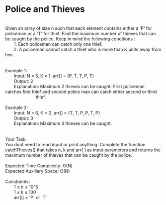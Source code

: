 <h1>Police and Thieves</h1>
<p><br>
Given an array of size n such that each element contains either a 'P' for policeman or a 'T' for thief. Find the maximum number of thieves that can be caught by the police. 
Keep in mind the following conditions :<br>
&emsp;&emsp;1. Each policeman can catch only one thief.<br>
&emsp;&emsp;2. A policeman cannot catch a thief who is more than K units away from him.<br>
<br>
<br>
Example 1:<br>
&emsp;&emsp;Input: N = 5, K = 1, arr[] = {P, T, T, P, T}<br>
&emsp;&emsp;Output: 2<br>
&emsp;&emsp;Explanation: Maximum 2 thieves can be caught. First policeman catches first thief and second police man can catch either second or third &emsp;&emsp;&emsp;&emsp;&emsp;&emsp;&emsp;thief.<br>
<br>
Example 2:<br>
&emsp;&emsp;Input: N = 6, K = 2, arr[] = {T, T, P, P, T, P}<br>
&emsp;&emsp;Output: 3<br>
&emsp;&emsp;Explanation: Maximum 3 thieves can be caught.<br>
<br>
<br>
Your Task:<br>
You dont need to read input or print anything. Complete the function catchThieves() that takes n, k and arr[ ] as input parameters and returns the maximum number of thieves that can be caught by the police. <br>
<br>
Expected Time Complexity: O(N)<br>
Expected Auxiliary Space: O(N)<br>
<br>
Constraints:<br>
&emsp;&emsp;1 ≤ n ≤ 10^5<br>
&emsp;&emsp;1 ≤ k ≤ 100<br>
&emsp;&emsp;arr[i] = 'P' or 'T'<br>
<br></p>
